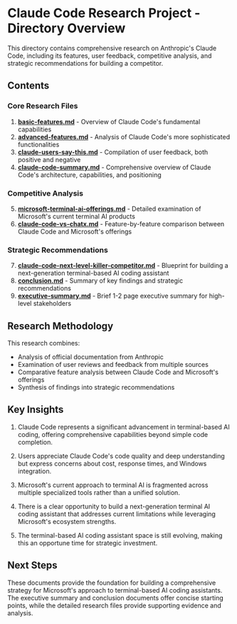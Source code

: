 # Claude Code Research Project - Directory Overview

This directory contains comprehensive research on Anthropic's Claude Code, including its features, user feedback, competitive analysis, and strategic recommendations for building a competitor.

## Contents

### Core Research Files

1. **[basic-features.md](basic-features.md)** - Overview of Claude Code's fundamental capabilities
2. **[advanced-features.md](advanced-features.md)** - Analysis of Claude Code's more sophisticated functionalities
3. **[claude-users-say-this.md](claude-users-say-this.md)** - Compilation of user feedback, both positive and negative
4. **[claude-code-summary.md](claude-code-summary.md)** - Comprehensive overview of Claude Code's architecture, capabilities, and positioning

### Competitive Analysis

5. **[microsoft-terminal-ai-offerings.md](microsoft-terminal-ai-offerings.md)** - Detailed examination of Microsoft's current terminal AI products
6. **[claude-code-vs-chatx.md](claude-code-vs-chatx.md)** - Feature-by-feature comparison between Claude Code and Microsoft's offerings

### Strategic Recommendations

7. **[claude-code-next-level-killer-competitor.md](claude-code-next-level-killer-competitor.md)** - Blueprint for building a next-generation terminal-based AI coding assistant
8. **[conclusion.md](conclusion.md)** - Summary of key findings and strategic recommendations
9. **[executive-summary.md](executive-summary.md)** - Brief 1-2 page executive summary for high-level stakeholders

## Research Methodology

This research combines:
- Analysis of official documentation from Anthropic
- Examination of user reviews and feedback from multiple sources
- Comparative feature analysis between Claude Code and Microsoft's offerings
- Synthesis of findings into strategic recommendations

## Key Insights

1. Claude Code represents a significant advancement in terminal-based AI coding, offering comprehensive capabilities beyond simple code completion.

2. Users appreciate Claude Code's code quality and deep understanding but express concerns about cost, response times, and Windows integration.

3. Microsoft's current approach to terminal AI is fragmented across multiple specialized tools rather than a unified solution.

4. There is a clear opportunity to build a next-generation terminal AI coding assistant that addresses current limitations while leveraging Microsoft's ecosystem strengths.

5. The terminal-based AI coding assistant space is still evolving, making this an opportune time for strategic investment.

## Next Steps

These documents provide the foundation for building a comprehensive strategy for Microsoft's approach to terminal-based AI coding assistants. The executive summary and conclusion documents offer concise starting points, while the detailed research files provide supporting evidence and analysis.